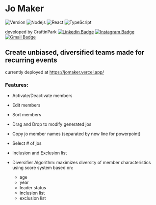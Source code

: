# Jo Maker
![Version](https://img.shields.io/badge/version-1.1.4-blue)
  ![Nodejs](https://img.shields.io/badge/-Nodejs-black?style=flat-square&logo=Node.js)
![React](https://img.shields.io/badge/-React-black?style=flat-square&logo=react)
![TypeScript](https://img.shields.io/badge/-TypeScript-007ACC?style=flat-square&logo=typescript)

developed by CraftinPark
  [![Linkedin Badge](https://img.shields.io/badge/-craftinpark-blue?style=flat-square&logo=Linkedin&logoColor=white&link=https://www.linkedin.com/in/craftinpark/)](https://www.linkedin.com/in/craftinpark/)
[![Instagram Badge](https://img.shields.io/badge/-craftinpark-purple?style=flat-square&logo=instagram&logoColor=white&link=https://instagram.com/craftinpark/)](https://instagram.com/craftinpark)
[![Gmail Badge](https://img.shields.io/badge/-craftinpark@gmail.com-c14438?style=flat-square&logo=Gmail&logoColor=white&link=mailto:craftinpark@gmail.com)](mailto:craftinpark@gmail.com)

## Create unbiased, diversified teams made for recurring events

currently deployed at https://jomaker.vercel.app/

### Features:

-  Activate/Deactivate members
-  Edit members
-  Sort members
-  Drag and Drop to modify generated jos
-  Copy jo member names (separated by new line for powerpoint)
-  Select # of jos
-  Inclusion and Exclusion list

-  Diversifier Algorithm: maximizes diversity of member characteristics using score system based on:
   - age
   - year
   - leader status
   - inclusion list
   - exclusion list
